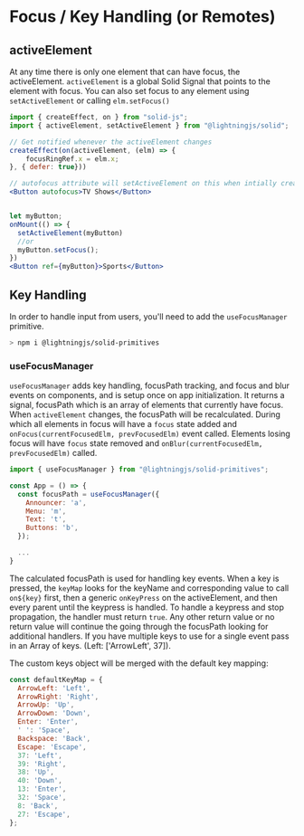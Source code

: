 # Focus / Key Handling (or Remotes)

## activeElement

At any time there is only one element that can have focus, the activeElement. `activeElement` is a global Solid Signal that points to the element with focus. You can also set focus to any element using `setActiveElement` or calling `elm.setFocus()`

```jsx
import { createEffect, on } from "solid-js";
import { activeElement, setActiveElement } from "@lightningjs/solid";

// Get notified whenever the activeElement changes
createEffect(on(activeElement, (elm) => {
    focusRingRef.x = elm.x;
}, { defer: true}))

// autofocus attribute will setActiveElement on this when intially created
<Button autofocus>TV Shows</Button>


let myButton;
onMount(() => {
  setActiveElement(myButton)
  //or
  myButton.setFocus();
})
<Button ref={myButton}>Sports</Button>
```

## Key Handling

In order to handle input from users, you'll need to add the `useFocusManager` primitive.

```sh
> npm i @lightningjs/solid-primitives
```

### useFocusManager

`useFocusManager` adds key handling, focusPath tracking, and focus and blur events on components, and is setup once on app initialization. It returns a signal, focusPath which is an array of elements that currently have focus. When `activeElement` changes, the focusPath will be recalculated. During which all elements in focus will have a `focus` state added and `onFocus(currentFocusedElm, prevFocusedElm)` event called. Elements losing focus will have `focus` state removed and `onBlur(currentFocusedElm, prevFocusedElm)` called.

```jsx
import { useFocusManager } from "@lightningjs/solid-primitives";

const App = () => {
  const focusPath = useFocusManager({
    Announcer: 'a',
    Menu: 'm',
    Text: 't',
    Buttons: 'b',
  });

  ...
}
```

The calculated focusPath is used for handling key events. When a key is pressed, the `keyMap` looks for the keyName and corresponding value to call `on${key}` first, then a generic `onKeyPress` on the activeElement, and then every parent until the keypress is handled. To handle a keypress and stop propagation, the handler must return `true`. Any other return value or no return value will continue the going through the focusPath looking for additional handlers. If you have multiple keys to use for a single event pass in an Array of keys. (Left: ['ArrowLeft', 37]).

The custom keys object will be merged with the default key mapping:

```js
const defaultKeyMap = {
  ArrowLeft: 'Left',
  ArrowRight: 'Right',
  ArrowUp: 'Up',
  ArrowDown: 'Down',
  Enter: 'Enter',
  ' ': 'Space',
  Backspace: 'Back',
  Escape: 'Escape',
  37: 'Left',
  39: 'Right',
  38: 'Up',
  40: 'Down',
  13: 'Enter',
  32: 'Space',
  8: 'Back',
  27: 'Escape',
};
```
